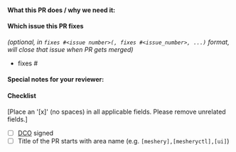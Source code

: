 <!--
Thank you for contributing to layer5io/meshery. Before you submit this PR we'd like to
make sure you are aware of our technical requirements and best practices:

* https://github.com/layer5io/meshery/blob/master/CONTRIBUTING.md

For a quick overview across what we will look at reviewing your PR, please read
our review guidelines:

* #TODO Add the review document

Following our best practices right from the start will accelerate the review process and
help get your PR merged quicker.

When updates to your PR are requested, please add new commits and do not squash the
history. This will make it easier to identify new changes. The PR will be squashed
anyways when it is merged. Thanks.

Please make sure you test your changes before you push them. Once pushed, a CI
will run across your changes and do some initial checks and linting. These checks run
very quickly. Please check the results. We would like these checks to pass before we
even continue reviewing your changes.
-->
#### What this PR does / why we need it:

#### Which issue this PR fixes
*(optional, in `fixes #<issue number>(, fixes #<issue_number>, ...)` format, will close that issue when PR gets merged)*
  - fixes #

#### Special notes for your reviewer:

#### Checklist
[Place an '[x]' (no spaces) in all applicable fields. Please remove unrelated fields.]
- [ ] [DCO](https://github.com/layer5io/meshery/blob/master/CONTRIBUTING.md#signing-off-on-commits-developer-certificate-of-origin) signed
- [ ] Title of the PR starts with area name (e.g. `[meshery],[mesheryctl],[ui]`)

